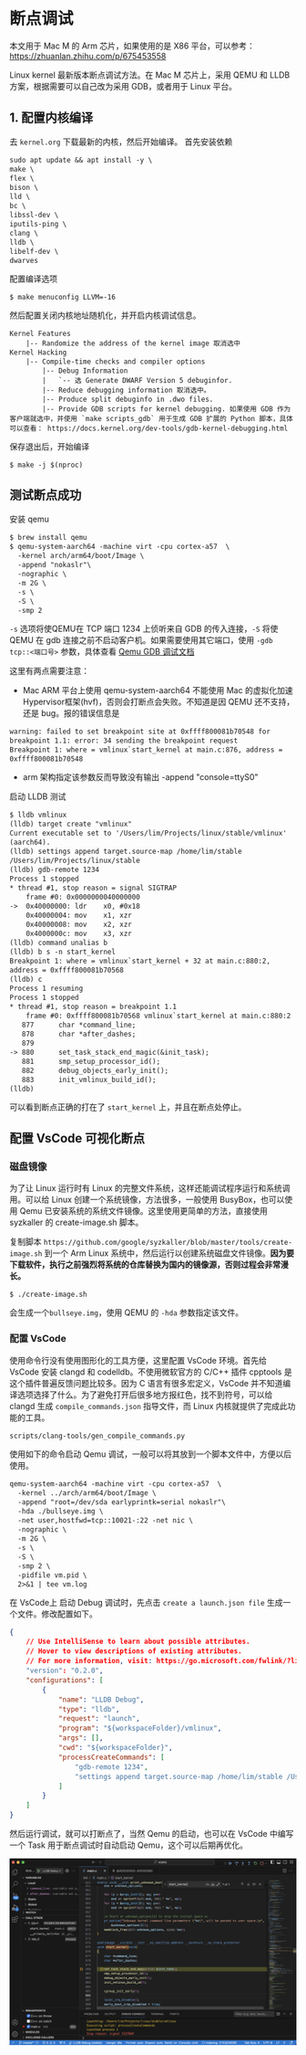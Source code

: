 # 断点调试
本文用于 Mac M 的 Arm 芯片，如果使用的是 X86 平台，可以参考：https://zhuanlan.zhihu.com/p/675453558

Linux kernel 最新版本断点调试方法。在 Mac M 芯片上，采用 QEMU 和 LLDB 方案，根据需要可以自己改为采用 GDB，或者用于 Linux 平台。

## 1. 配置内核编译

去 `kernel.org` 下载最新的内核，然后开始编译。
首先安装依赖
```shell 
sudo apt update && apt install -y \
make \
flex \
bison \
lld \
bc \
libssl-dev \
iputils-ping \
clang \
lldb \
libelf-dev \
dwarves
```

配置编译选项

```shell
$ make menuconfig LLVM=-16
```
然后配置关闭内核地址随机化，并开启内核调试信息。

```
Kernel Features
    |-- Randomize the address of the kernel image 取消选中
Kernel Hacking
    |-- Compile-time checks and compiler options 
        |-- Debug Information 
        |   `-- 选 Generate DWARF Version 5 debuginfor.
        |-- Reduce debugging information 取消选中。
        |-- Produce split debuginfo in .dwo files.
        |-- Provide GDB scripts for kernel debugging. 如果使用 GDB 作为客户端就选中，并使用 `make scripts_gdb` 用于生成 GDB 扩展的 Python 脚本，具体可以查看： https://docs.kernel.org/dev-tools/gdb-kernel-debugging.html
```

保存退出后，开始编译
```shell
$ make -j $(nproc)
```

## 测试断点成功

安装 qemu
```$
$ brew install qemu
$ qemu-system-aarch64 -machine virt -cpu cortex-a57  \
  -kernel arch/arm64/boot/Image \
  -append "nokaslr"\
  -nographic \
  -m 2G \
  -s \
  -S \
  -smp 2
```

`-s` 选项将使QEMU在 TCP 端口 1234 上侦听来自 GDB 的传入连接，`-S` 将使 QEMU 在 gdb 连接之前不启动客户机。如果需要使用其它端口，使用 `-gdb tcp::<端口号>` 参数，具体查看 [Qemu GDB 调试文档](https://www.qemu.org/docs/master/system/gdb.html)

这里有两点需要注意：
- Mac ARM 平台上使用 qemu-system-aarch64 不能使用 Mac 的虚拟化加速 Hypervisor框架(hvf)，否则会打断点会失败。不知道是因 QEMU 还不支持，还是 bug。报的错误信息是
```
warning: failed to set breakpoint site at 0xffff800081b70548 for breakpoint 1.1: error: 34 sending the breakpoint request
Breakpoint 1: where = vmlinux`start_kernel at main.c:876, address = 0xffff800081b70548
```
- arm 架构指定该参数反而导致没有输出 -append "console=ttyS0"

启动 LLDB 测试
```shell
$ lldb vmlinux
(lldb) target create "vmlinux"
Current executable set to '/Users/lim/Projects/linux/stable/vmlinux' (aarch64).
(lldb) settings append target.source-map /home/lim/stable /Users/lim/Projects/linux/stable
(lldb) gdb-remote 1234
Process 1 stopped
* thread #1, stop reason = signal SIGTRAP
    frame #0: 0x0000000040000000
->  0x40000000: ldr    x0, #0x18
    0x40000004: mov    x1, xzr
    0x40000008: mov    x2, xzr
    0x4000000c: mov    x3, xzr
(lldb) command unalias b
(lldb) b s -n start_kernel
Breakpoint 1: where = vmlinux`start_kernel + 32 at main.c:880:2, address = 0xffff800081b70568
(lldb) c
Process 1 resuming
Process 1 stopped
* thread #1, stop reason = breakpoint 1.1
    frame #0: 0xffff800081b70568 vmlinux`start_kernel at main.c:880:2
   877 		char *command_line;
   878 		char *after_dashes;
   879
-> 880 		set_task_stack_end_magic(&init_task);
   881 		smp_setup_processor_id();
   882 		debug_objects_early_init();
   883 		init_vmlinux_build_id();
(lldb)
```
可以看到断点正确的打在了 `start_kernel` 上，并且在断点处停止。 

## 配置 VsCode 可视化断点

### 磁盘镜像

为了让 Linux 运行时有 Linux 的完整文件系统，这样还能调试程序运行和系统调用。可以给 Linux 创建一个系统镜像，方法很多，一般使用 BusyBox，也可以使用 Qemu 已安装系统的系统文件镜像。这里使用更简单的方法，直接使用 syzkaller 的 create-image.sh 脚本。

复制脚本 `https://github.com/google/syzkaller/blob/master/tools/create-image.sh` 到一个 Arm Linux 系统中，然后运行以创建系统磁盘文件镜像。**因为要下载软件，执行之前强烈将系统的仓库替换为国内的镜像源，否则过程会非常漫长。**
```shell
$ ./create-image.sh
```
会生成一个`bullseye.img`，使用 QEMU 的 `-hda` 参数指定该文件。

### 配置 VsCode 
使用命令行没有使用图形化的工具方便，这里配置 VsCode 环境。首先给 VsCode 安装 clangd 和 codelldb。不使用微软官方的 C/C++ 插件 cpptools 是这个插件普遍反馈问题比较多。因为 C 语言有很多宏定义，VsCode 并不知道编译选项选择了什么。为了避免打开后很多地方报红色，找不到符号，可以给 clangd 生成 `compile_commands.json` 指导文件，而 Linux 内核就提供了完成此功能的工具。

```shell
scripts/clang-tools/gen_compile_commands.py
```

使用如下的命令启动 Qemu 调试，一般可以将其放到一个脚本文件中，方便以后使用。
```shell
qemu-system-aarch64 -machine virt -cpu cortex-a57  \
  -kernel ../arch/arm64/boot/Image \
  -append "root=/dev/sda earlyprintk=serial nokaslr"\
  -hda ./bullseye.img \
  -net user,hostfwd=tcp::10021-:22 -net nic \
  -nographic \
  -m 2G \
  -s \
  -S \
  -smp 2 \
  -pidfile vm.pid \
  2>&1 | tee vm.log
```

在 VsCode上 启动 Debug 调试时，先点击 `create a launch.json file` 生成一个文件。修改配置如下。
```json
{
    // Use IntelliSense to learn about possible attributes.
    // Hover to view descriptions of existing attributes.
    // For more information, visit: https://go.microsoft.com/fwlink/?linkid=830387
    "version": "0.2.0",
    "configurations": [
        {
            "name": "LLDB Debug",
            "type": "lldb",
            "request": "launch",
            "program": "${workspaceFolder}/vmlinux",
            "args": [],
            "cwd": "${workspaceFolder}",
            "processCreateCommands": [
                "gdb-remote 1234",
                "settings append target.source-map /home/lim/stable /Users/lim/Projects/linux/stable"
            ]
        }
    ]
}
```
然后运行调试，就可以打断点了，当然 Qemu 的启动，也可以在 VsCode 中编写一个 Task 用于断点调试时自动启动 Qemu，这个可以后期再优化。

![VsCode 断点调试 Linux Kernel](debug_img/vscode_debug_linux_kernel_breakpoint.png)
